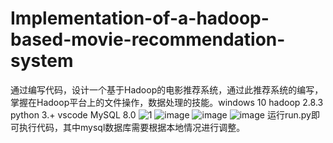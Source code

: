 # Implementation-of-a-hadoop-based-movie-recommendation-system
通过编写代码，设计一个基于Hadoop的电影推荐系统，通过此推荐系统的编写，掌握在Hadoop平台上的文件操作，数据处理的技能。windows 10 hadoop 2.8.3 python 3.+ vscode MySQL 8.0
![1](https://user-images.githubusercontent.com/52873978/146772639-05c5f31f-26f1-4275-b7ff-83526e29e0b2.png)
![image](https://user-images.githubusercontent.com/52873978/146772705-e624ac59-6155-4968-be1b-8483e55a5a03.png)
![image](https://user-images.githubusercontent.com/52873978/146772732-2b716772-83bd-4366-b05e-9f1259a22e7c.png)
![image](https://user-images.githubusercontent.com/52873978/146772752-4955eab6-36f6-4e1c-947b-24fe28c2b1f4.png)
运行run.py即可执行代码，其中mysql数据库需要根据本地情况进行调整。


